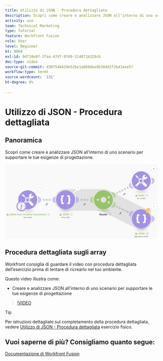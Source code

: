 ```yaml
---
title: Utilizzo di JSON - Procedura dettagliata
description: Scopri come creare e analizzare JSON all’interno di uno scenario per supportare le tue esigenze di progettazione in [!DNL Adobe Workfront Fusion].
activity: use
team: Technical Marketing
type: Tutorial
feature: Workfront Fusion
role: User
level: Beginner
kt: 9060
exl-id: 0d718e87-2faa-47d7-97d9-314071b329cb
doc-type: video
source-git-commit: d39754b619e526e1a869deedb38dd2f2b43aee57
workflow-type: tm+mt
source-wordcount: '131'
ht-degree: 0%

---
```


# Utilizzo di JSON - Procedura dettagliata

## Panoramica

Scopri come creare e analizzare JSON all’interno di uno scenario per supportare le tue esigenze di progettazione.

![Immagine di uno scenario Fusion](assets/final-functional-bits-and-bobs-2.png)

## Procedura dettagliata sugli array

Workfront consiglia di guardare il video con procedura dettagliata dell’esercizio prima di tentare di ricrearlo nel tuo ambiente.

Questo video illustra come:

* Creare e analizzare JSON all’interno di uno scenario per supportare le tue esigenze di progettazione

>[!VIDEO](https://video.tv.adobe.com/v/335301/?quality=12)

>[!TIP]
>
>Per istruzioni dettagliate sul completamento della procedura dettagliata, vedere [Utilizzo di JSON - Procedura dettagliata](https://experienceleague.adobe.com/docs/workfront-learn/tutorials-workfront/fusion/exercises/working-with-json.html?lang=en) esercizio fisico.


## Vuoi saperne di più? Consigliamo quanto segue:

[Documentazione di Workfront Fusion](https://experienceleague.adobe.com/docs/workfront/using/adobe-workfront-fusion/workfront-fusion-2.html?lang=en)
